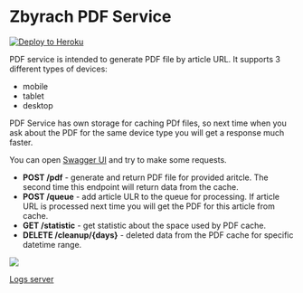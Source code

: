 # Zbyrach PDF Service

[![Deploy to Heroku](https://github.com/alexmartyniuk/zbyrach-pdf-service/actions/workflows/deploy-to-heroku.yml/badge.svg)](https://github.com/alexmartyniuk/zbyrach-pdf-service/actions/workflows/deploy-to-heroku.yml)

PDF service is intended to generate PDF file by article URL. It supports 3 different  types of devices:

* mobile 
* tablet
* desktop

PDF Service has own storage for caching PDf files, so next time when you ask about the PDF for the same device type you will get a response much faster.

You can open [Swagger UI](https://zbyrach-pdf-service.herokuapp.com/index.html) and try to make some requests.

* **POST ​/pdf** - generate and return PDF file for provided aritcle. The second time this endpoint will return data from the cache.
* **POST ​/queue** - add article ULR to the queue for processing. If article URL is processed next time you will get the PDF for this article from cache.
* **GET /statistic** - get statistic about the space used by PDF cache.
* **DELETE /cleanup/{days}** - deleted data from the PDF cache for specific datetime range.

![](https://github.com/alexmartyniuk/zbyrach-api/blob/master/docs/img/pdf-service-swagger.png?raw=true)

[Logs server](https://addons-sso.heroku.com/apps/779fd86e-0618-465e-854d-ff252ea1b5fe/addons/6de0a448-4def-4101-9eee-86384f1b50b8)
